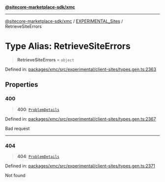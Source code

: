 [**@sitecore-marketplace-sdk/xmc**](../../../../README.md)

***

[@sitecore-marketplace-sdk/xmc](../../../../README.md) / [EXPERIMENTAL\_Sites](../README.md) / RetrieveSiteErrors

# Type Alias: RetrieveSiteErrors

> **RetrieveSiteErrors** = `object`

Defined in: [packages/xmc/src/experimental/client-sites/types.gen.ts:2363](https://github.com/Sitecore/marketplace-sdk/blob/main/packages/xmc/src/experimental/client-sites/types.gen.ts#L2363)

## Properties

### 400

> **400**: [`ProblemDetails`](ProblemDetails.md)

Defined in: [packages/xmc/src/experimental/client-sites/types.gen.ts:2367](https://github.com/Sitecore/marketplace-sdk/blob/main/packages/xmc/src/experimental/client-sites/types.gen.ts#L2367)

Bad request

***

### 404

> **404**: [`ProblemDetails`](ProblemDetails.md)

Defined in: [packages/xmc/src/experimental/client-sites/types.gen.ts:2371](https://github.com/Sitecore/marketplace-sdk/blob/main/packages/xmc/src/experimental/client-sites/types.gen.ts#L2371)

Not found
